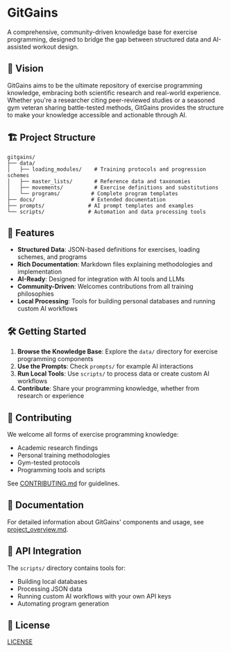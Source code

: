 # GitGains

A comprehensive, community-driven knowledge base for exercise programming, designed to bridge the gap between structured data and AI-assisted workout design.

## 🎯 Vision

GitGains aims to be the ultimate repository of exercise programming knowledge, embracing both scientific research and real-world experience. Whether you're a researcher citing peer-reviewed studies or a seasoned gym veteran sharing battle-tested methods, GitGains provides the structure to make your knowledge accessible and actionable through AI.

## 🏗️ Project Structure

```
gitgains/
├── data/
│   ├── loading_modules/    # Training protocols and progression schemes
│   ├── master_lists/       # Reference data and taxonomies
│   ├── movements/          # Exercise definitions and substitutions
│   └── programs/          # Complete program templates
├── docs/                  # Extended documentation
├── prompts/              # AI prompt templates and examples
└── scripts/              # Automation and data processing tools
```

## 🚀 Features

- **Structured Data**: JSON-based definitions for exercises, loading schemes, and programs
- **Rich Documentation**: Markdown files explaining methodologies and implementation
- **AI-Ready**: Designed for integration with AI tools and LLMs
- **Community-Driven**: Welcomes contributions from all training philosophies
- **Local Processing**: Tools for building personal databases and running custom AI workflows

## 🛠️ Getting Started

1. **Browse the Knowledge Base**: Explore the `data/` directory for exercise programming components
2. **Use the Prompts**: Check `prompts/` for example AI interactions
3. **Run Local Tools**: Use `scripts/` to process data or create custom AI workflows
4. **Contribute**: Share your programming knowledge, whether from research or experience

## 🤝 Contributing

We welcome all forms of exercise programming knowledge:
- Academic research findings
- Personal training methodologies
- Gym-tested protocols
- Programming tools and scripts

See [CONTRIBUTING.md](CONTRIBUTING.md) for guidelines.

## 📖 Documentation

For detailed information about GitGains' components and usage, see [project_overview.md](docs/project_overview.md).

## 🔑 API Integration

The `scripts/` directory contains tools for:
- Building local databases
- Processing JSON data
- Running custom AI workflows with your own API keys
- Automating program generation

## 📝 License

[LICENSE](LICENSE)